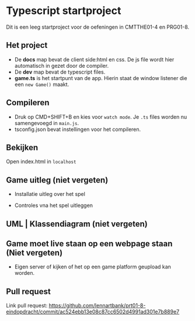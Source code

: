 # Typescript startproject

Dit is een leeg startproject voor de oefeningen in CMTTHE01-4 en PRG01-8. 

## Het project

- De **docs** map bevat de client side:html en css. De js file wordt hier automatisch in gezet door de compiler.
- De **dev** map bevat de typescript files.
- **game.ts** is het startpunt van de app. Hierin staat de window listener die een `new Game()` maakt.

## Compileren
- Druk op CMD+SHIFT+B en kies voor `watch mode`. Je `.ts` files worden nu samengevoegd in `main.js`.
- tsconfig.json bevat instellingen voor het compileren.

## Bekijken
Open index.html in `localhost`

## Game uitleg (niet vergeten)
- Installatie uitleg over het spel

- Controles vna het spel uitleggen

## UML | Klassendiagram (niet vergeten)

## Game moet live staan op een webpage staan (Niet vergeten)
- Eigen server of kijken of het op een game platform geupload kan worden.

## Pull request
Link pull request: https://github.com/lennartbank/prt01-8-eindopdracht/commit/ac524ebb13e08c87cc6502d4991ad301e7b889e7
